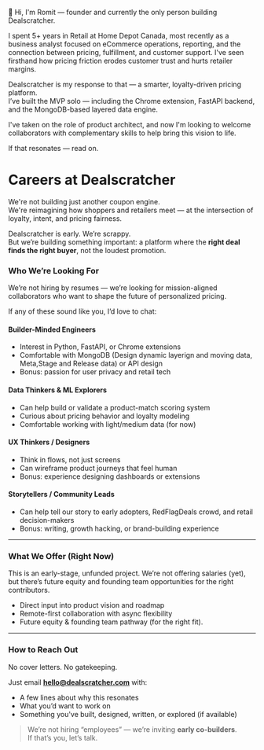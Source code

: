 👋 Hi, I'm Romit — founder and currently the only person building Dealscratcher.

I spent 5+ years in Retail at Home Depot Canada, most recently as a business analyst focused on eCommerce operations, reporting, and the connection between pricing, fulfillment, and customer support. I've seen firsthand how pricing friction erodes customer trust and hurts retailer margins.

Dealscratcher is my response to that — a smarter, loyalty-driven pricing platform.  
I’ve built the MVP solo — including the Chrome extension, FastAPI backend, and the MongoDB-based layered data engine.

I've taken on the role of product architect, and now I'm looking to welcome collaborators with complementary skills to help bring this vision to life.

If that resonates — read on.

# Careers at Dealscratcher

We're not building just another coupon engine.  
We're reimagining how shoppers and retailers meet — at the intersection of loyalty, intent, and pricing fairness.

Dealscratcher is early. We’re scrappy.  
But we’re building something important: a platform where the **right deal finds the right buyer**, not the loudest promotion.

### Who We’re Looking For

We’re not hiring by resumes — we’re looking for mission-aligned collaborators who want to shape the future of personalized pricing.

If any of these sound like you, I’d love to chat:

#### Builder-Minded Engineers
- Interest in Python, FastAPI, or Chrome extensions
- Comfortable with MongoDB (Design dynamic layerign and moving data,  Meta,Stage and Release data) or API design 
- Bonus: passion for user privacy and retail tech

#### Data Thinkers & ML Explorers
- Can help build or validate a product-match scoring system
- Curious about pricing behavior and loyalty modeling
- Comfortable working with light/medium data (for now)

####   UX Thinkers / Designers
- Think in flows, not just screens
- Can wireframe product journeys that feel human
- Bonus: experience designing dashboards or extensions

####   Storytellers / Community Leads
- Can help tell our story to early adopters, RedFlagDeals crowd, and retail decision-makers
- Bonus: writing, growth hacking, or brand-building experience

---

###   What We Offer (Right Now)
This is an early-stage, unfunded project. We’re not offering salaries (yet), but there’s future equity and founding team opportunities for the right contributors.
- Direct input into product vision and roadmap  
- Remote-first collaboration with async flexibility  
- Future equity & founding team pathway (for the right fit). 

---

###   How to Reach Out

No cover letters. No gatekeeping.

Just email **hello@dealscratcher.com** with:
- A few lines about why this resonates
- What you’d want to work on
- Something you've built, designed, written, or explored (if available)

>   We’re not hiring “employees” — we’re inviting **early co-builders**.  
If that’s you, let’s talk.
